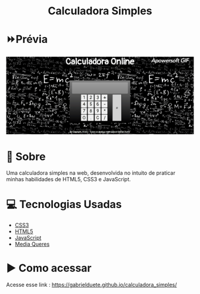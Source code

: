<h1 align='center'>
    Calculadora Simples
</h1>

# ⏩Prévia

<img src="apresentacao.gif">

# 📝 Sobre

Uma calculadora simples na web, desenvolvida no intuito de praticar minhas habilidades de HTML5, CSS3 e JavaScript.

# 💻 Tecnologias Usadas

- [CSS3]()
- [HTML5]()
- [JavaScript]()
- [Media Queres]()

# ▶ Como acessar

Acesse esse link : https://gabrielduete.github.io/calculadora_simples/
